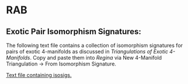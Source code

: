 # RAB

## Exotic Pair Isomorphism Signatures:
The following text file contains a collection of isomorphism signatures for pairs of exotic 4-manifolds as discussed in *Triangulations of Exotic 4-Manifolds*. Copy and paste them into *Regina* via New 4-Manifold Triangulation -> From Isomorphism Signature.

[Text file containing isosigs.](https://github.com/raburke/ExoticPairIsoSigs/files/6094084/Exotic.Pair.Isomorphism.Signatures.txt)
